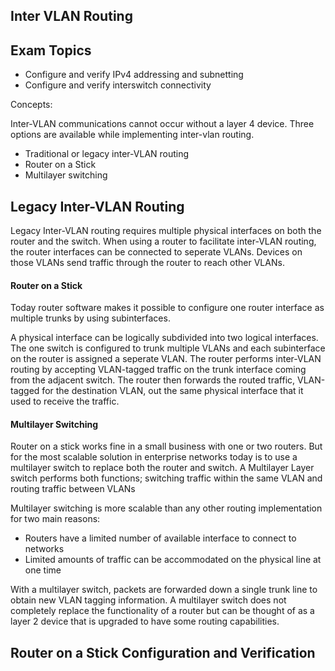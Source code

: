 ## Inter VLAN Routing

## Exam Topics
* Configure and verify IPv4 addressing and subnetting
* Configure and verify interswitch connectivity

Concepts:

Inter-VLAN communications cannot occur without a layer 4 device. Three options are available while implementing inter-vlan routing.

- Traditional or legacy inter-VLAN routing 
- Router on a Stick
- Multilayer switching 

## Legacy Inter-VLAN Routing 

Legacy Inter-VLAN routing requires multiple physical interfaces on both the router and the switch. When using a router to facilitate inter-VLAN routing, the router interfaces can be connected to seperate VLANs. Devices on those VLANs send traffic through the router to reach other VLANs. 

#### Router on a Stick

Today router software makes it possible to configure one router interface as multiple trunks by using subinterfaces. 

A physical interface can be logically subdivided into two logical interfaces. The one switch is configured to trunk multiple VLANs and each subinterface on the router is assigned a seperate VLAN. The router performs inter-VLAN routing by accepting VLAN-tagged traffic on the trunk interface coming from the adjacent switch. The router then forwards the routed traffic, VLAN-tagged for the destination VLAN, out the same physical interface that it used to receive the traffic. 

#### Multilayer Switching 

 Router on a stick works fine in a small business with one or two routers. But for the most scalable solution in enterprise networks today is to use a multilayer switch to replace both the router and switch. A Multilayer Layer switch performs both functions; switching traffic within the same VLAN and routing traffic between VLANs

 Multilayer switching is more scalable than any other routing implementation for two main reasons:
 
 - Routers have a limited number of available interface to connect to networks
 - Limited amounts of traffic can be accommodated on the physical line at one time 

With a multilayer switch, packets are forwarded down a single trunk line to obtain new VLAN tagging information. A multilayer switch does not completely replace the functionality of a router but can be thought of as a layer 2 device that is upgraded to have some routing capabilities. 

## Router on a Stick Configuration and Verification


